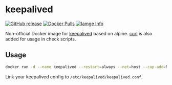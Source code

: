 # keepalived

[![GitHub release](https://img.shields.io/github/release/knoppiks/docker-keepalived.svg)](https://github.com/knoppiks/docker-keepalived/releases/latest)
[![Docker Pulls](https://img.shields.io/docker/pulls/knoppiks/keepalived.svg)](https://hub.docker.com/r/knoppiks/keepalived/)
[![Iamge Info](https://images.microbadger.com/badges/image/knoppiks/keepalived.svg)](https://microbadger.com/images/knoppiks/keepalived)

Non-official Docker image for [keepalived][1] based on alpine. [curl][2] is also added for usage in check scripts.

## Usage

```bash
docker run -d --name keepalived --restart=always --net=host --cap-add=NET_ADMIN knoppiks/keepalived
```

Link your keepalived config to `/etc/keepalived/keepalived.conf`.

[1]: https://www.keepalived.org/
[2]: https://curl.haxx.se/

